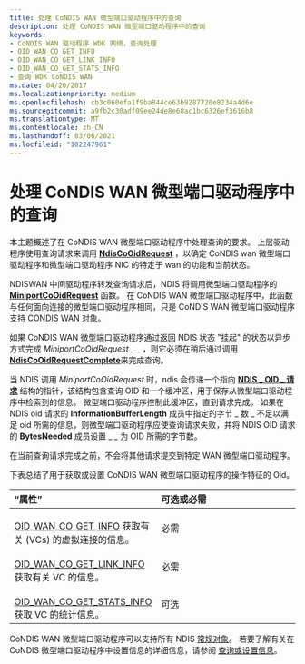 ```yaml
---
title: 处理 CoNDIS WAN 微型端口驱动程序中的查询
description: 处理 CoNDIS WAN 微型端口驱动程序中的查询
keywords:
- CoNDIS WAN 驱动程序 WDK 网络，查询处理
- OID_WAN_CO_GET_INFO
- OID_WAN_CO_GET_LINK_INFO
- OID_WAN_CO_GET_STATS_INFO
- 查询 WDK CoNDIS WAN
ms.date: 04/20/2017
ms.localizationpriority: medium
ms.openlocfilehash: cb3c060efa1f9ba844ce63b9287720e8234a4d6e
ms.sourcegitcommit: a9fb2c30adf09ee24de8e68ac1bc6326ef3616b8
ms.translationtype: MT
ms.contentlocale: zh-CN
ms.lasthandoff: 03/06/2021
ms.locfileid: "102247961"
---
```

# <a name="handling-queries-in-a-condis-wan-miniport-driver"></a>处理 CoNDIS WAN 微型端口驱动程序中的查询





本主题概述了在 CoNDIS WAN 微型端口驱动程序中处理查询的要求。 上层驱动程序使用查询请求来调用 [**NdisCoOidRequest**](/windows-hardware/drivers/ddi/ndis/nf-ndis-ndiscooidrequest) ，以确定 CoNDIS wan 微型端口驱动程序和微型端口驱动程序 NIC 的特定于 wan 的功能和当前状态。

NDISWAN 中间驱动程序转发查询请求后，NDIS 将调用微型端口驱动程序的 [**MiniportCoOidRequest**](/windows-hardware/drivers/ddi/ndis/nc-ndis-miniport_co_oid_request) 函数。 在 CoNDIS WAN 微型端口驱动程序中，此函数与任何面向连接的微型端口驱动程序相同，只是 CoNDIS WAN 微型端口驱动程序支持 [CONDIS WAN 对象](/windows-hardware/drivers/ddi/ntddndis/index)。

如果 CoNDIS WAN 微型端口驱动程序通过返回 NDIS 状态 "挂起" 的状态以异步方式完成 *MiniportCoOidRequest* \_ \_ ，则它必须在稍后通过调用 [**NdisCoOidRequestComplete**](/windows-hardware/drivers/ddi/ndis/nf-ndis-ndiscooidrequestcomplete)来完成查询。

当 NDIS 调用 *MiniportCoOidRequest* 时，ndis 会传递一个指向 [**NDIS \_ OID \_ 请求**](/windows-hardware/drivers/ddi/oidrequest/ns-oidrequest-ndis_oid_request) 结构的指针，该结构包含查询 OID 和一个缓冲区，用于保存从微型端口驱动程序中检索到的信息。 微型端口驱动程序控制此缓冲区，直到请求完成。 如果在 NDIS oid 请求的 **InformationBufferLength** 成员中指定的字节 \_ 数 \_ 不足以满足 oid 所需的信息，则微型端口驱动程序应使查询请求失败，并将 NDIS OID 请求的 **BytesNeeded** 成员设置 \_ \_ 为 OID 所需的字节数。

在当前查询请求完成之前，不会将其他请求提交到特定 WAN 微型端口驱动程序。

下表总结了用于获取或设置 CoNDIS WAN 微型端口驱动程序的操作特征的 Oid。

<table>
<colgroup>
<col width="50%" />
<col width="50%" />
</colgroup>
<thead>
<tr class="header">
<th align="left">“属性”</th>
<th align="left">可选或必需</th>
</tr>
</thead>
<tbody>
<tr class="odd">
<td align="left"><p></p>
<a href="/windows-hardware/drivers/network/oid-wan-co-get-info" data-raw-source="[OID_WAN_CO_GET_INFO](./oid-wan-co-get-info.md)">OID_WAN_CO_GET_INFO</a> 获取有关 (VCs) 的虚拟连接的信息。</td>
<td align="left"><p>必需</p></td>
</tr>
<tr class="even">
<td align="left"><p></p>
<a href="/windows-hardware/drivers/network/oid-wan-co-get-link-info" data-raw-source="[OID_WAN_CO_GET_LINK_INFO](./oid-wan-co-get-link-info.md)">OID_WAN_CO_GET_LINK_INFO</a> 获取有关 VC 的信息。</td>
<td align="left"><p>必需</p></td>
</tr>
<tr class="odd">
<td align="left"><p></p>
<a href="/windows-hardware/drivers/network/oid-wan-co-get-stats-info" data-raw-source="[OID_WAN_CO_GET_STATS_INFO](./oid-wan-co-get-stats-info.md)">OID_WAN_CO_GET_STATS_INFO</a> 获取 VC 的统计信息。</td>
<td align="left"><p>可选</p></td>
</tr>
</tbody>
</table>

 

CoNDIS WAN 微型端口驱动程序可以支持所有 NDIS [常规对象](/previous-versions/windows/hardware/network/ff546510(v=vs.85))。 若要了解有关在 CoNDIS 微型端口驱动程序中设置信息的详细信息，请参阅 [查询或设置信息](querying-or-setting-information.md)。


